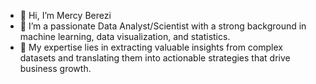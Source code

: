- 👋 Hi, I’m Mercy Berezi
- 👀 I’m a passionate Data Analyst/Scientist with a strong background in machine learning, data visualization, and statistics.
- 🌱 My expertise lies in extracting valuable insights from complex datasets and translating them into actionable strategies that drive business growth.


<!---
slimblim02/slimblim02 is a ✨ special ✨ repository because its `README.md` (this file) appears on your GitHub profile.
You can click the Preview link to take a look at your changes.
--->
